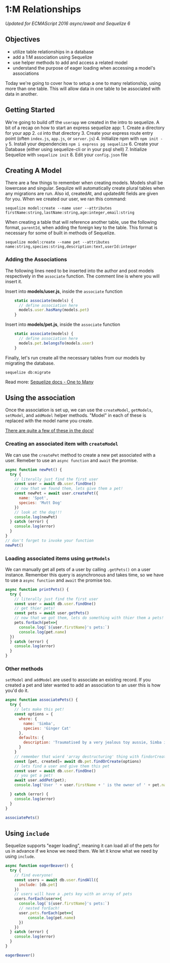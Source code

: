 # 1:M Relationships

*Updated for ECMAScript 2016 async/await and Sequelize 6*

## Objectives

* utilize table relationships in a database
* add a 1:M association using Sequelize
* use helper methods to add and access a related model
* understand the purpose of eager loading when accessing a model's associations

Today we're going to cover how to setup a one to many relationship, using more than one table. This will allow data in one table to be associated with data in another.

## Getting Started

We're going to build off the `userapp` we created in the intro to sequelize. A bit of a recap on how to start an express sequelize app: 1. Create a directory for your app 2. `cd` into that directory 3. Create your express route entry point \(often `index.js`, `app.js`, or `server.js`\) 4. Initialize npm with `npm init -y` 5. Install your dependencies `npm i express pg sequelize` 6. Create your Database \(either using sequelize-cli or in your psql shell\) 7. Initialize Sequelize with `sequelize init` 8. Edit your `config.json` file

## Creating A Model

There are a few things to remember when creating models. Models shall be lowercase and singular. Sequlize will automatically create plural tables when any migrations are run. Also id, createdAt, and updatedAt fields are given for you. When we created our user, we ran this command:

```text
sequelize model:create --name user --attributes firstName:string,lastName:string,age:integer,email:string
```

When creating a table that will reference another table, use the following format, `parentId`, when adding the foreign key to the table. This format is necessary for some of built in methods of Sequelize.

```text
sequelize model:create --name pet --attributes name:string,species:string,description:text,userId:integer
```

### Adding the Associations

The following lines need to be inserted into the author and post models respectively in the `associate` function. The comment line is where you will insert it.

Insert into **models/user.js**, inside the `associate` function

```javascript
    static associate(models) {
      // define association here
      models.user.hasMany(models.pet)
    }
```

Insert into **models/pet.js**, inside the `associate` function

```javascript
    static associate(models) {
      // define association here
      models.pet.belongsTo(models.user)
    }
```

Finally, let's run create all the necessary tables from our models by migrating the database.

```text
sequelize db:migrate
```

Read more: [Sequelize docs - One to Many](https://sequelize.org/master/manual/assocs.html#one-to-many-relationships)

## Using the association

Once the association is set up, we can use the `createModel`, `getModels`, `setModel`, and `addModel` helper methods. "Model" in each of these is replaced with the model name you create.

[There are quite a few of these in the docs!](https://sequelize.org/master/manual/assocs.html#special-methods-mixins-added-to-instances)

### Creating an associated item with `createModel`

We can use the `createPet` method to create a new pet associated with a user. Remeber to use an `async function` and `await` the promise.

```javascript
async function newPet() {
  try {
    // literally just find the first user
    const user = await db.user.findOne()
    // now that we found them, lets give them a pet!
    const newPet = await user.createPet({
      name: 'Spot',
      species: 'Mutt Dog'
    })
    // look at the dog!!!
    console.log(newPet)
  } catch (error) {
    console.log(error)
  }
}
// don't forget to invoke your function
newPet()
```

### Loading associated items using `getModels`

We can manually get all pets of a user by calling `.getPets()` on a user instance. Remember this query is asynchronous and takes time, so we have to use a `async function` and `await` the promise too.

```javascript
async function printPets() {
  try {
    // literally just find the first user
    const user = await db.user.findOne()
    // get thier pets!
    const pets = await user.getPets()
    // now that we got them, lets do something with thier them a pets!
    pets.forEach(pet=>{
      console.log(`${user.firstName}'s pets:`)
      console.log(pet.name)
  })
  } catch (error) {
    console.log(error)
  }
}
```

### Other methods

`setModel` and `addModel` are used to associate an existing record. If you created a pet and later wanted to add an association to an user this is how you'd do it.

```javascript
async function associatePets() {
  try {
    // lets make this pet!
    const options = {
      where: {
        name: 'Simba',
        species: 'Ginger Cat'
      },
      defaults: {
        description: 'Traumatised by a very jealous toy aussie, Simba is very cute but rarely comes out to play'
      }
    }
    // remember that wierd 'array destructuring' thing with findorCreate?
    const [pet, created]= await db.pet.findOrCreate(options)
    // lets find a user and give them this pet
    const user = await db.user.findOne()
    // you get a pet!
    await user.addPet(pet);
    console.log('User ' + user.firstName + ' is the owner of ' + pet.name);

  } catch (error) {
    console.log(error)
  }
}

associatePets()
```

## Using `include`

Sequelize supports "eager loading", meaning it can load all of the pets for us in advance if we know we need them. We let it know what we need by using `include`.

```javascript
async function eagerBeaver() {
  try {
    // find everyone!
    const users = await db.user.findAll({
      include: [db.pet]
    })
    // users will have a .pets key with an array of pets
    users.forEach(user=>{
      console.log(`${user.firstName}'s pets:`)
      // nested forEach! 
      user.pets.forEach(pet=>{
          console.log(pet.name)
      })
    })
  } catch (error) {
    console.log(error)
  }
}

eagerBeaver()
```

